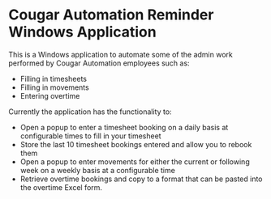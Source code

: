 # Cougar Automation Reminder Windows Application
This is a Windows application to automate some of the admin work performed by Cougar Automation employees such as:
* Filling in timesheets
* Filling in movements
* Entering overtime

Currently the application has the functionality to:
* Open a popup to enter a timesheet booking on a daily basis at configurable times to fill in your timesheet 
* Store the last 10 timesheet bookings entered and allow you to rebook them
* Open a popup to enter movements for either the current or following week on a weekly basis at a configurable time
* Retrieve overtime bookings and copy to a format that can be pasted into the overtime Excel form.


